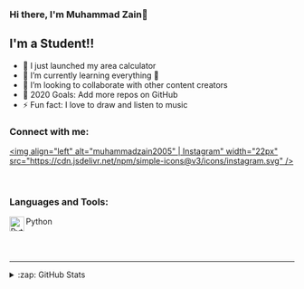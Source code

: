 ### Hi there, I'm Muhammad Zain👋


## I'm a Student!!

- 🔭 I just launched my area calculator
- 🌱 I’m currently learning everything 🤣
- 👯 I’m looking to collaborate with other content creators
- 🥅 2020 Goals: Add more repos on GitHub
- ⚡ Fun fact: I love to draw and listen to music


### Connect with me:

[<img align="left" alt="muhammadzain2005" | Instagram" width="22px" src="https://cdn.jsdelivr.net/npm/simple-icons@v3/icons/instagram.svg" />][instagram]

<br />

### Languages and Tools:

<img align="left" alt="Python" width="26px" src="https://upload.wikimedia.org/wikipedia/commons/thumb/c/c3/Python-logo-notext.svg/1200px-Python-logo-notext.svg.png" />Python

<br />
<br />


---


</details>

<details>
  <summary>:zap: GitHub Stats</summary>

 [![Muhammad Zain's github stats](https://github-readme-stats.vercel.app/api?username=MuhammadZain2005)](https://github.com/anuraghazra/github-readme-stats)

</details>


[instagram]: https://instagram.com/muhammadzain2005
